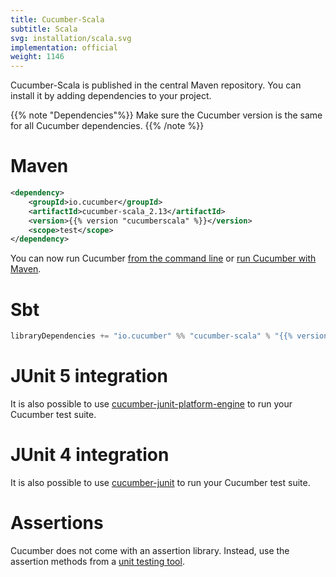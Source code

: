 ```yaml
---
title: Cucumber-Scala
subtitle: Scala
svg: installation/scala.svg
implementation: official
weight: 1146
---
```


Cucumber-Scala is published in the central Maven repository.
You can install it by adding dependencies to your project.

{{% note "Dependencies"%}}
Make sure the Cucumber version is the same for all Cucumber dependencies.
{{% /note %}}

# Maven

```xml
<dependency>
    <groupId>io.cucumber</groupId>
    <artifactId>cucumber-scala_2.13</artifactId>
    <version>{{% version "cucumberscala" %}}</version>
    <scope>test</scope>
</dependency>
```

You can now run Cucumber [from the command line](/docs/cucumber/api/#from-the-command-line) or [run Cucumber with Maven](/docs/tools/java#maven).

# Sbt

```scala
libraryDependencies += "io.cucumber" %% "cucumber-scala" % "{{% version "cucumberscala" %}}" % Test
```
# JUnit 5 integration

It is also possible to use [cucumber-junit-platform-engine](https://github.com/cucumber/cucumber-jvm/tree/main/junit-platform-engine) to run your Cucumber test suite.

# JUnit 4 integration

It is also possible to use [cucumber-junit](/docs/cucumber/api/#junit) to run your Cucumber test suite.

# Assertions

Cucumber does not come with an assertion library. Instead, use the assertion methods
from a [unit testing tool](/docs/cucumber/checking-assertions/#java).

